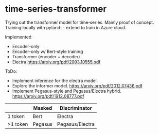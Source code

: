 # time-series-transformer

Trying out the transformer model for time-series. Mainly proof of concept. Training locally with pytorch - extend to train in Azure cloud.

Implemented:
- Encoder-only
- Encoder-only w/ Bert-style training
- Transformer (encoder + decoder)
- Electra https://arxiv.org/pdf/2003.10555.pdf

ToDo: 
- Implement inference for the electra model.
- Explore the informer model. https://arxiv.org/pdf/2012.07436.pdf
- Implement Pegasus-style and Pegasus/Electra hybrid. https://arxiv.org/pdf/1912.08777.pdf

|  | Masked | Discriminator
------------- | ------------- | -------------
1 token | Bert  | Electra
\>1 token  | Pegasus  | Pegasus/Electra
